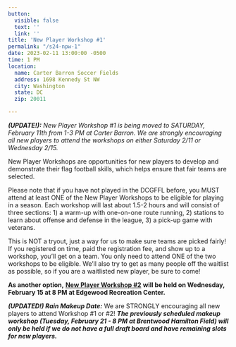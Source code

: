 ```yaml
---
button:
  visible: false
  text: ''
  link: ''
title: 'New Player Workshop #1'
permalink: "/s24-npw-1"
date: 2023-02-11 13:00:00 -0500
time: 1 PM
location:
  name: Carter Barron Soccer Fields
  address: 1698 Kennedy St NW
  city: Washington
  state: DC
  zip: 20011

---
```

**_(UPDATE!):_** _New Player Workshop #1 is being moved to SATURDAY, February 11th from 1-3 PM at Carter Barron. We are strongly encouraging all new players to attend the workshops on either Saturday 2/11 or Wednesday 2/15._

New Player Workshops are opportunities for new players to develop and demonstrate their flag football skills, which helps ensure that fair teams are selected.

Please note that if you have not played in the DCGFFL before, you MUST attend at least ONE of the New Player Workshops to be eligible for playing in a season. Each workshop will last about 1.5-2 hours and will consist of three sections: 1) a warm-up with one-on-one route running, 2) stations to learn about offense and defense in the league, 3) a pick-up game with veterans.

This is NOT a tryout, just a way for us to make sure teams are picked fairly! If you registered on time, paid the registration fee, and show up to a workshop, you’ll get on a team. You only need to attend ONE of the two workshops to be eligible. We’ll also try to get as many people off the waitlist as possible, so if you are a waitlisted new player, be sure to come!

**As another option,** [**New Player Workshop #2**](/s24-npw-2 "/s24-npw-2") **will be held on Wednesday, February 15 at 8 PM at Edgewood Recreation Center.**

**_(UPDATED!) Rain Makeup Date:_** We are STRONGLY encouraging all new players to attend Workshop #1 or #2! **_The previously scheduled makeup workshop (Tuesday, February 21 - 8 PM at Brentwood Hamilton Field) will only be held if we do not have a full draft board and have remaining slots for new players._**